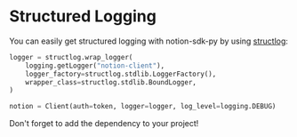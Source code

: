 # Structured Logging

You can easily get structured logging with notion-sdk-py by using
[structlog](https://www.structlog.org/en/stable/index.html):

```python
logger = structlog.wrap_logger(
    logging.getLogger("notion-client"),
    logger_factory=structlog.stdlib.LoggerFactory(),
    wrapper_class=structlog.stdlib.BoundLogger,
)

notion = Client(auth=token, logger=logger, log_level=logging.DEBUG)
```

Don't forget to add the dependency to your project!
